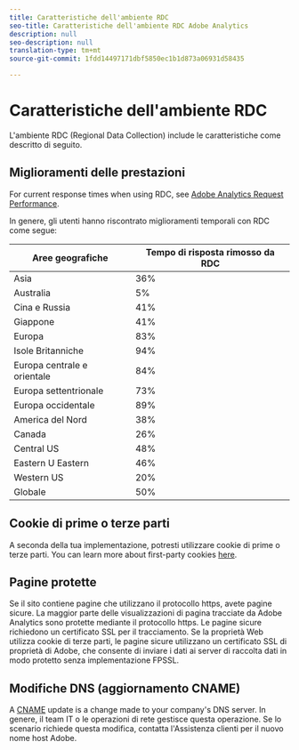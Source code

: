 ```yaml
---
title: Caratteristiche dell'ambiente RDC
seo-title: Caratteristiche dell'ambiente RDC Adobe Analytics
description: null
seo-description: null
translation-type: tm+mt
source-git-commit: 1fdd14497171dbf5850ec1b1d873a06931d58435

---
```



# Caratteristiche dell'ambiente RDC

L'ambiente RDC (Regional Data Collection) include le caratteristiche come descritto di seguito.

## Miglioramenti delle prestazioni

For current response times when using RDC, see [Adobe Analytics Request Performance](https://marketing.adobe.com/resources/help/en_US/whitepapers/performance/).

In genere, gli utenti hanno riscontrato miglioramenti temporali con RDC come segue:

| Aree geografiche | Tempo di risposta rimosso da RDC |
| --- | --- |
| Asia | 36% |
| Australia | 5% |
| Cina e Russia | 41% |
| Giappone | 41% |
| Europa | 83% |
| Isole Britanniche | 94% |
| Europa centrale e orientale | 84% |
| Europa settentrionale | 73% |
| Europa occidentale | 89% |
| America del Nord | 38% |
| Canada | 26% |
| Central US | 48% |
| Eastern U Eastern | 46% |
| Western US | 20% |
| Globale | 50% |

## Cookie di prime o terze parti

A seconda della tua implementazione, potresti utilizzare cookie di prime o terze parti. You can learn more about first-party cookies [here](https://marketing.adobe.com/resources/help/en_US/whitepapers/first_party_cookies/fpcookies_overview.html).

## Pagine protette

Se il sito contiene pagine che utilizzano il protocollo https, avete pagine sicure. La maggior parte delle visualizzazioni di pagina tracciate da Adobe Analytics sono protette mediante il protocollo https. Le pagine sicure richiedono un certificato SSL per il tracciamento. Se la proprietà Web utilizza cookie di terze parti, le pagine sicure utilizzano un certificato SSL di proprietà di Adobe, che consente di inviare i dati ai server di raccolta dati in modo protetto senza implementazione FPSSL.

## Modifiche DNS (aggiornamento CNAME)

A [CNAME](https://marketing.adobe.com/resources/help/en_US/whitepapers/first_party_cookies/fpcookies_cname.html) update is a change made to your company's DNS server. In genere, il team IT o le operazioni di rete gestisce questa operazione. Se lo scenario richiede questa modifica, contatta l'Assistenza clienti per il nuovo nome host Adobe.
